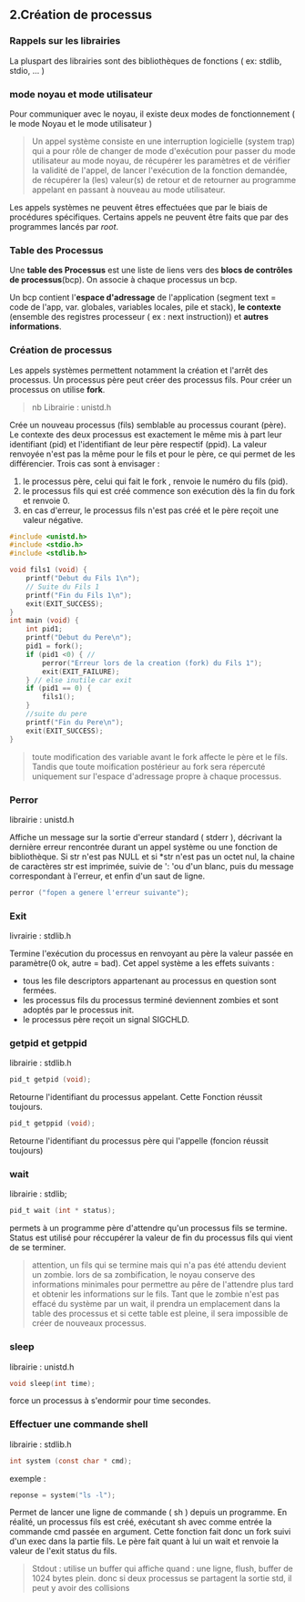 
## 2.Création de processus

### Rappels sur les librairies 
La pluspart des librairies sont des bibliothèques de fonctions ( ex: stdlib, stdio, ... ) 

### mode noyau et mode utilisateur
Pour communiquer avec le noyau, il existe deux modes de fonctionnement ( le mode Noyau et le mode utilisateur )

> Un appel système consiste en une interruption logicielle (system trap) qui a pour rôle de changer de mode d'exécution pour passer du mode utilisateur au mode noyau, de récupérer les
paramètres et de vérifier la validité de l'appel, de lancer l'exécution de la fonction demandée, de récupérer la (les) valeur(s) de retour et de retourner au programme appelant en passant à nouveau au mode utilisateur.

Les appels systèmes ne peuvent êtres effectuées que par le biais de procédures spécifiques. Certains appels ne peuvent être faits que par des programmes lancés par *root*. 

### Table des Processus 

Une **table des Processus** est une liste de liens vers des **blocs de contrôles de processus**(bcp). On associe à chaque processus un bcp. 

Un bcp contient l'**espace d'adressage** de l'application (segment text = code de l'app, var. globales, variables locales, pile et stack), **le contexte** (ensemble des registres processeur ( ex : next instruction)) et **autres informations**.

### Création de processus

Les appels systèmes permettent notamment la création et l'arrêt des processus. Un processus père peut créer des processus fils. Pour créer un processus on utilise **fork**.

> nb Librairie : unistd.h

Crée un nouveau processus (fils) semblable au processus courant (père). Le contexte des deux processus est exactement le même mis à part leur identifiant (pid) et l'identifiant de leur père respectif (ppid). La valeur renvoyée n'est pas la même pour le fils et pour le père, ce qui permet de les différencier. Trois cas sont à envisager :

1. le processus père, celui qui fait le fork , renvoie le numéro du fils (pid).
2. le processus fils qui est créé commence son exécution dès la fin du fork et renvoie 0.
3. en cas d'erreur, le processus fils n'est pas créé et le père reçoit une valeur négative.

``` c
#include <unistd.h>
#include <stdio.h>
#include <stdlib.h>

void fils1 (void) {
	printf("Debut du Fils 1\n");
	// Suite du Fils 1
	printf("Fin du Fils 1\n");
	exit(EXIT_SUCCESS);
}
int main (void) {
	int pid1;
	printf("Debut du Pere\n");
	pid1 = fork();
	if (pid1 <0) { //
		perror("Erreur lors de la creation (fork) du Fils 1");
		exit(EXIT_FAILURE);
	} // else inutile car exit
	if (pid1 == 0) {
		fils1();
	}
    //suite du pere
	printf("Fin du Pere\n");
	exit(EXIT_SUCCESS);
}
```

> toute modification des variable avant le fork affecte le père et le fils. Tandis que toute moification postérieur au fork sera répercuté uniquement sur l'espace d'adressage propre à chaque processus.

### Perror 

librairie : unistd.h

Affiche un message sur la sortie d'erreur standard ( stderr ), décrivant la dernière erreur rencontrée durant un appel système ou une fonction de bibliothèque. Si str n'est pas NULL et si *str n'est pas un octet nul, la chaine de caractères str est imprimée, suivie de ': 'ou d'un blanc, puis du message correspondant à l'erreur, et enfin d'un saut de ligne.

``` c 
perror ("fopen a genere l'erreur suivante");
```

### Exit 

livrairie : stdlib.h

Termine l'exécution du processus en renvoyant au père la valeur passée en paramètre(0 ok, autre = bad).
Cet appel système a les effets suivants :

* tous les file descriptors appartenant au processus en question sont fermées.
* les processus fils du processus terminé deviennent zombies et sont adoptés par le processus init.
* le processus père reçoit un signal SIGCHLD.


### getpid et getppid

librairie : stdlib.h

``` c
pid_t getpid (void);
```

Retourne l'identifiant du processus appelant. Cette Fonction réussit toujours. 

``` c
pid_t getppid (void); 
```

Retourne l'identifiant du processus père qui l'appelle (foncion réussit toujours)

### wait 

librairie : stdlib;

``` c 
pid_t wait (int * status); 
```

permets à un programme père d'attendre qu'un processus fils se termine. Status est utilisé pour réccupérer la valeur de fin du processus fils qui vient de se terminer. 

> attention, un fils qui se termine mais qui n'a pas été attendu devient un zombie. lors de sa zombification, le noyau conserve des informations minimales pour permettre au pêre de l'attendre plus tard et obtenir les informations sur le fils. Tant que le zombie n'est pas effacé du système par un wait, il prendra un emplacement dans la table des processus et si cette table est pleine, il sera impossible de créer de nouveaux processus.

### sleep

librairie : unistd.h 

``` c
void sleep(int time); 
```

force un processus à s'endormir pour time secondes. 

### Effectuer une commande shell 

librairie : stdlib.h

``` c 
int system (const char * cmd);
```

exemple : 

``` c 
reponse = system("ls -l");
```
Permet de lancer une ligne de commande ( sh ) depuis un programme.
En réalité, un processus fils est créé, exécutant sh avec comme entrée la commande cmd passée en argument.
Cette fonction fait donc un fork suivi d'un exec dans la partie fils. Le père fait quant à lui un wait et renvoie la valeur de l'exit status du fils.

> Stdout : utilise un buffer qui affiche quand : une ligne, flush, buffer de 1024 bytes plein. donc si deux processus se partagent la sortie std, il peut y avoir des collisions 

